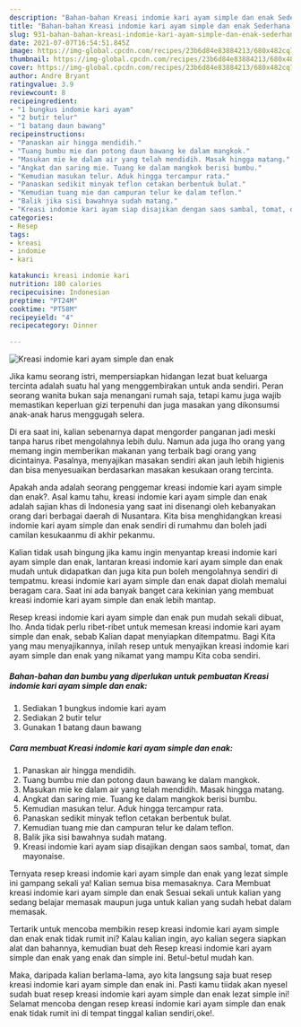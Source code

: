 ```yaml
---
description: "Bahan-bahan Kreasi indomie kari ayam simple dan enak Sederhana dan Mudah Dibuat"
title: "Bahan-bahan Kreasi indomie kari ayam simple dan enak Sederhana dan Mudah Dibuat"
slug: 931-bahan-bahan-kreasi-indomie-kari-ayam-simple-dan-enak-sederhana-dan-mudah-dibuat
date: 2021-07-07T16:54:51.845Z
image: https://img-global.cpcdn.com/recipes/23b6d84e83884213/680x482cq70/kreasi-indomie-kari-ayam-simple-dan-enak-foto-resep-utama.jpg
thumbnail: https://img-global.cpcdn.com/recipes/23b6d84e83884213/680x482cq70/kreasi-indomie-kari-ayam-simple-dan-enak-foto-resep-utama.jpg
cover: https://img-global.cpcdn.com/recipes/23b6d84e83884213/680x482cq70/kreasi-indomie-kari-ayam-simple-dan-enak-foto-resep-utama.jpg
author: Andre Bryant
ratingvalue: 3.9
reviewcount: 8
recipeingredient:
- "1 bungkus indomie kari ayam"
- "2 butir telur"
- "1 batang daun bawang"
recipeinstructions:
- "Panaskan air hingga mendidih."
- "Tuang bumbu mie dan potong daun bawang ke dalam mangkok."
- "Masukan mie ke dalam air yang telah mendidih. Masak hingga matang."
- "Angkat dan saring mie. Tuang ke dalam mangkok berisi bumbu."
- "Kemudian masukan telur. Aduk hingga tercampur rata."
- "Panaskan sedikit minyak teflon cetakan berbentuk bulat."
- "Kemudian tuang mie dan campuran telur ke dalam teflon."
- "Balik jika sisi bawahnya sudah matang."
- "Kreasi indomie kari ayam siap disajikan dengan saos sambal, tomat, dan mayonaise."
categories:
- Resep
tags:
- kreasi
- indomie
- kari

katakunci: kreasi indomie kari 
nutrition: 180 calories
recipecuisine: Indonesian
preptime: "PT24M"
cooktime: "PT58M"
recipeyield: "4"
recipecategory: Dinner

---
```



![Kreasi indomie kari ayam simple dan enak](https://img-global.cpcdn.com/recipes/23b6d84e83884213/680x482cq70/kreasi-indomie-kari-ayam-simple-dan-enak-foto-resep-utama.jpg)

Jika kamu seorang istri, mempersiapkan hidangan lezat buat keluarga tercinta adalah suatu hal yang menggembirakan untuk anda sendiri. Peran seorang  wanita bukan saja menangani rumah saja, tetapi kamu juga wajib memastikan keperluan gizi terpenuhi dan juga masakan yang dikonsumsi anak-anak harus menggugah selera.

Di era  saat ini, kalian sebenarnya dapat mengorder panganan jadi meski tanpa harus ribet mengolahnya lebih dulu. Namun ada juga lho orang yang memang ingin memberikan makanan yang terbaik bagi orang yang dicintainya. Pasalnya, menyajikan masakan sendiri akan jauh lebih higienis dan bisa menyesuaikan berdasarkan masakan kesukaan orang tercinta. 



Apakah anda adalah seorang penggemar kreasi indomie kari ayam simple dan enak?. Asal kamu tahu, kreasi indomie kari ayam simple dan enak adalah sajian khas di Indonesia yang saat ini disenangi oleh kebanyakan orang dari berbagai daerah di Nusantara. Kita bisa menghidangkan kreasi indomie kari ayam simple dan enak sendiri di rumahmu dan boleh jadi camilan kesukaanmu di akhir pekanmu.

Kalian tidak usah bingung jika kamu ingin menyantap kreasi indomie kari ayam simple dan enak, lantaran kreasi indomie kari ayam simple dan enak mudah untuk didapatkan dan juga kita pun boleh mengolahnya sendiri di tempatmu. kreasi indomie kari ayam simple dan enak dapat diolah memalui beragam cara. Saat ini ada banyak banget cara kekinian yang membuat kreasi indomie kari ayam simple dan enak lebih mantap.

Resep kreasi indomie kari ayam simple dan enak pun mudah sekali dibuat, lho. Anda tidak perlu ribet-ribet untuk memesan kreasi indomie kari ayam simple dan enak, sebab Kalian dapat menyiapkan ditempatmu. Bagi Kita yang mau menyajikannya, inilah resep untuk menyajikan kreasi indomie kari ayam simple dan enak yang nikamat yang mampu Kita coba sendiri.

<!--inarticleads1-->

##### Bahan-bahan dan bumbu yang diperlukan untuk pembuatan Kreasi indomie kari ayam simple dan enak:

1. Sediakan 1 bungkus indomie kari ayam
1. Sediakan 2 butir telur
1. Gunakan 1 batang daun bawang




<!--inarticleads2-->

##### Cara membuat Kreasi indomie kari ayam simple dan enak:

1. Panaskan air hingga mendidih.
1. Tuang bumbu mie dan potong daun bawang ke dalam mangkok.
1. Masukan mie ke dalam air yang telah mendidih. Masak hingga matang.
1. Angkat dan saring mie. Tuang ke dalam mangkok berisi bumbu.
1. Kemudian masukan telur. Aduk hingga tercampur rata.
1. Panaskan sedikit minyak teflon cetakan berbentuk bulat.
1. Kemudian tuang mie dan campuran telur ke dalam teflon.
1. Balik jika sisi bawahnya sudah matang.
1. Kreasi indomie kari ayam siap disajikan dengan saos sambal, tomat, dan mayonaise.




Ternyata resep kreasi indomie kari ayam simple dan enak yang lezat simple ini gampang sekali ya! Kalian semua bisa memasaknya. Cara Membuat kreasi indomie kari ayam simple dan enak Sesuai sekali untuk kalian yang sedang belajar memasak maupun juga untuk kalian yang sudah hebat dalam memasak.

Tertarik untuk mencoba membikin resep kreasi indomie kari ayam simple dan enak enak tidak rumit ini? Kalau kalian ingin, ayo kalian segera siapkan alat dan bahannya, kemudian buat deh Resep kreasi indomie kari ayam simple dan enak yang enak dan simple ini. Betul-betul mudah kan. 

Maka, daripada kalian berlama-lama, ayo kita langsung saja buat resep kreasi indomie kari ayam simple dan enak ini. Pasti kamu tiidak akan nyesel sudah buat resep kreasi indomie kari ayam simple dan enak lezat simple ini! Selamat mencoba dengan resep kreasi indomie kari ayam simple dan enak enak tidak rumit ini di tempat tinggal kalian sendiri,oke!.

